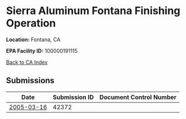 # Sierra Aluminum Fontana Finishing Operation

**Location:** Fontana, CA

**EPA Facility ID:** 100000191115

[Back to CA Index](../../index.md)

## Submissions

| Date | Submission ID | Document Control Number |
|------|--------------|-------------------------|
| [2005-03-16](submissions/42372.md) | 42372 |  |
